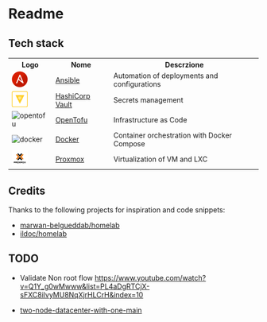 <!-- markdownlint-disable MD033 -->

# Readme

## Tech stack

<table>
   <tr>
      <th>Logo</th>
      <th>Nome</th>
      <th>Descrzione</th>
   </tr>
   <tr>
      <td><img width="32" src="https://github.com/ansible/logos/raw/main/vscode-ansible-logo/vscode-ansible.png" alt='ansible'></td>
      <td><a href="https://www.ansible.com">Ansible</a></td>
      <td>Automation of deployments and configurations</td>
   <tr>
      <td><img width="32" src="https://raw.githubusercontent.com/ildoc/homelab/refs/heads/main/docs/assets/images/vault_logo.png" alt='vault'></td>
      <td><a href="https://www.hashicorp.com/en/products/vault">HashiCorp Vault</a></td>
      <td>Secrets management</td>
   </tr>
   <tr>
      <td><img width="32" src="https://avatars.githubusercontent.com/u/142061836?s=200&v=4" alt='opentofu'></td>
      <td><a href="https://opentofu.org/">OpenTofu</a></td>
      <td>Infrastructure as Code</td>
   </tr>
   <tr>
      <td><img width="32" src="https://www.docker.com/wp-content/uploads/2022/03/Moby-logo.png" alt='docker'></td>
      <td><a href="https://www.docker.com">Docker</a></td>
      <td>Container orchestration with Docker Compose</td>
   </tr>
   <tr>
      <td><img width="32" src="https://raw.githubusercontent.com/ildoc/homelab/refs/heads/main/docs/assets/images/proxmox_logo.png" alt='proxmox'></td>
      <td><a href="https://www.proxmox.com">Proxmox</a></td>
      <td>Virtualization of VM and LXC</td>
   </tr>
   <!-- <tr>
      <td><img width="32" src="https://www.backblaze.com/blog/wp-content/uploads/2017/12/backblaze_icon_transparent-150x150.png"></td>
      <td><a href="https://www.backblaze.com">Backblaze B2</a></td>
      <td>Backup cloud di Truenas su bucket s3</td>
      </tr> -->
   <!-- <tr>
      <td><img width="32" src="https://github.com/jetstack/cert-manager/raw/master/logo/logo.png"></td>
      <td><a href="https://cert-manager.io">cert-manager</a></td>
      <td>Cloud native certificate management</td>
      </tr> -->
   <!-- <tr>
      <td><img width="32" src="https://avatars.githubusercontent.com/u/21054566?s=200&v=4"></td>
      <td><a href="https://cilium.io">Cilium</a></td>
      <td>eBPF-based Networking, Observability e Security (CNI, Network Policy, ecc.)</td>
      </tr> -->
   <!-- <tr>
      <td><img width="32" src="https://avatars.githubusercontent.com/u/314135?s=200&v=4"></td>
      <td><a href="https://www.cloudflare.com">Cloudflare</a></td>
      <td>Issuer dei certificati e Tunnel</td>
      </tr> -->
   <!-- <tr>
      <td><img width="32" src="https://images.ctfassets.net/xz1dnu24egyd/1IRkfXmxo8VP2RAE5jiS1Q/ea2086675d87911b0ce2d34c354b3711/gitlab-logo-500.png"></td>
      <td><a href="https://gitlab.com">GitLab</a></td>
      <td>Self-hosted Git e runner di pipeline CI/CD</td>
      </tr> -->
   <!-- <tr>
      <td><img width="32" src="https://kube-vip.io/images/kube-vip.png"></td>
      <td><a href="https://kube-vip.io">kube-vip</a></td>
      <td>Virtual IP e load balancer</td>
      </tr>
      <tr>
      <td><img width="32" src="https://avatars.githubusercontent.com/u/13629408"></td>
      <td><a href="https://kubernetes.io">Kubernetes</a></td>
      <td>Container-orchestration system</td>
      </tr>
      <tr>
      <td><img width="32" src="https://avatars.githubusercontent.com/u/1412239?s=200&v=4"></td>
      <td><a href="https://www.nginx.com">NGINX</a></td>
      <td>Reverse Proxy per GitLab</td>
      </tr> -->
   <!-- <tr>
      <td><img width="32" src="https://wp-cdn.pi-hole.net/wp-content/uploads/2016/12/Vortex-R.png"></td>
      <td><a href="https://pi-hole.net/">Pi-hole</a></td>
      <td>Ad blocker, DNS e DHCP</td>
      </tr> -->
   <!-- <tr>
      <td><img width="32" src="https://docs.renovatebot.com/assets/images/logo.png"></td>
      <td><a href="https://docs.renovatebot.com/">Renovate</a></td>
      <td>Update automatico delle dipendenze</td>
      </tr> -->
   <!-- <tr>
      <td><img width="32" src="https://avatars.githubusercontent.com/u/14280338?s=200&v=4"></td>
      <td><a href="https://doc.traefik.io/traefik/">Traefik</a></td>
      <td>Kubernetes Ingress Controller</td>
      </tr>
      <tr>
      <td><img width="32" src="https://avatars.githubusercontent.com/u/53482242?s=200&v=4"></td>
      <td><a href="https://www.truenas.com/">TrueNAS</a></td>
      <td>NFS share, Backup</td>
      </tr>
      <tr>
      <td><img width="32" src="https://upload.wikimedia.org/wikipedia/commons/1/16/Ubuntu_and_Ubuntu_Server_Icon.png"></td>
      <td><a href="https://ubuntu.com/server">Ubuntu Server</a></td>
      <td>Base Node VM</td>
      </tr>
      <tr>
      <td><img width="32" src="https://avatars.githubusercontent.com/u/13991055?s=200&v=4"></td>
      <td><a href="https://www.wireguard.com">Wireguard</a></td>
      <td>VPN tunnel</td>
      </tr> -->
</table>

## Credits

Thanks to the following projects for inspiration and code snippets:

- [marwan-belgueddab/homelab](https://github.com/marwan-belgueddab/homelab)
- [ildoc/homelab](https://github.com/ildoc/homelab)

## TODO

- Validate Non root flow <https://www.youtube.com/watch?v=Q1Y_g0wMwww&list=PL4aDgRTCjX-sFXC8ilvyMU8NqXjrHLCrH&index=10>

- [two-node-datacenter-with-one-main](https://www.youtube.com/watch?v=sjS9oDEw9EQ)
